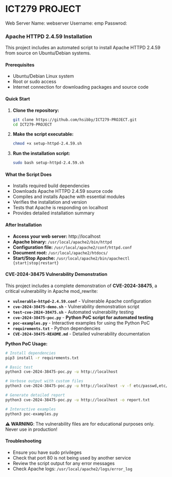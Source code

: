 # ICT279 PROJECT

Web Server
Name: webserver
Username: emp
Passwrod: 

### Apache HTTPD 2.4.59 Installation

This project includes an automated script to install Apache HTTPD 2.4.59 from source on Ubuntu/Debian systems.

#### Prerequisites
- Ubuntu/Debian Linux system
- Root or sudo access
- Internet connection for downloading packages and source code

#### Quick Start
1. **Clone the repository:**
   ```bash
   git clone https://github.com/hsibby/ICT279-PROJECT.git
   cd ICT279-PROJECT
   ```

2. **Make the script executable:**
   ```bash
   chmod +x setup-httpd-2.4.59.sh
   ```

3. **Run the installation script:**
   ```bash
   sudo bash setup-httpd-2.4.59.sh
   ```

#### What the Script Does
- Installs required build dependencies
- Downloads Apache HTTPD 2.4.59 source code
- Compiles and installs Apache with essential modules
- Verifies the installation and version
- Tests that Apache is responding on localhost
- Provides detailed installation summary

#### After Installation
- **Access your web server:** http://localhost
- **Apache binary:** `/usr/local/apache2/bin/httpd`
- **Configuration file:** `/usr/local/apache2/conf/httpd.conf`
- **Document root:** `/usr/local/apache2/htdocs/`
- **Start/Stop Apache:** `/usr/local/apache2/bin/apachectl {start|stop|restart}`

#### CVE-2024-38475 Vulnerability Demonstration
This project includes a complete demonstration of **CVE-2024-38475**, a critical vulnerability in Apache mod_rewrite:

- **`vulnerable-httpd-2.4.59.conf`** - Vulnerable Apache configuration
- **`cve-2024-38475-demo.sh`** - Vulnerability demonstration script  
- **`test-cve-2024-38475.sh`** - Automated vulnerability testing
- **`cve-2024-38475-poc.py`** - **Python PoC script for automated testing**
- **`poc-examples.py`** - Interactive examples for using the Python PoC
- **`requirements.txt`** - Python dependencies
- **`CVE-2024-38475-README.md`** - Detailed vulnerability documentation

**Python PoC Usage:**
```bash
# Install dependencies
pip3 install -r requirements.txt

# Basic test
python3 cve-2024-38475-poc.py -u http://localhost

# Verbose output with custom files
python3 cve-2024-38475-poc.py -u http://localhost -v -f etc/passwd,etc/shadow

# Generate detailed report
python3 cve-2024-38475-poc.py -u http://localhost -o report.txt

# Interactive examples
python3 poc-examples.py
```

**⚠️ WARNING**: The vulnerability files are for educational purposes only. Never use in production!

#### Troubleshooting
- Ensure you have sudo privileges
- Check that port 80 is not being used by another service
- Review the script output for any error messages
- Check Apache logs: `/usr/local/apache2/logs/error_log`
